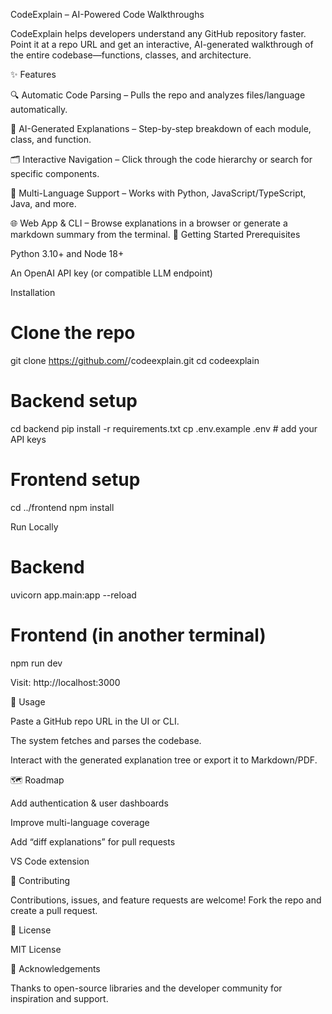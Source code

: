 CodeExplain – AI-Powered Code Walkthroughs

CodeExplain helps developers understand any GitHub repository faster.
Point it at a repo URL and get an interactive, AI-generated walkthrough of the entire codebase—functions, classes, and architecture.

✨ Features

🔍 Automatic Code Parsing – Pulls the repo and analyzes files/language automatically.

🤖 AI-Generated Explanations – Step-by-step breakdown of each module, class, and function.

🗂 Interactive Navigation – Click through the code hierarchy or search for specific components.

🧩 Multi-Language Support – Works with Python, JavaScript/TypeScript, Java, and more.

🌐 Web App & CLI – Browse explanations in a browser or generate a markdown summary from the terminal.
🚀 Getting Started
Prerequisites

Python 3.10+ and Node 18+

An OpenAI API key (or compatible LLM endpoint)

Installation
# Clone the repo
git clone https://github.com/<your-username>/codeexplain.git
cd codeexplain

# Backend setup
cd backend
pip install -r requirements.txt
cp .env.example .env   # add your API keys

# Frontend setup
cd ../frontend
npm install

Run Locally
# Backend
uvicorn app.main:app --reload

# Frontend (in another terminal)
npm run dev


Visit: http://localhost:3000

🧪 Usage

Paste a GitHub repo URL in the UI or CLI.

The system fetches and parses the codebase.

Interact with the generated explanation tree or export it to Markdown/PDF.

🗺 Roadmap

 Add authentication & user dashboards

 Improve multi-language coverage

 Add “diff explanations” for pull requests

 VS Code extension

🤝 Contributing

Contributions, issues, and feature requests are welcome!
Fork the repo and create a pull request.

📜 License

MIT License

🙌 Acknowledgements

Thanks to open-source libraries and the developer community for inspiration and support.
